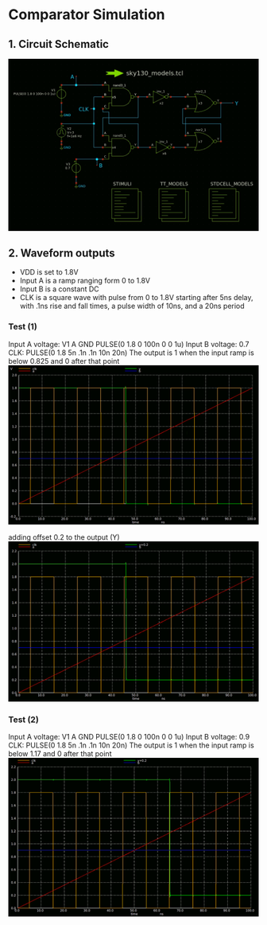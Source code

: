 # Comparator Simulation #

## 1. Circuit Schematic ##
         
![alt text](https://github.com/SamahAyman/xschem_sky130/blob/main/analog%20comparator/simulations/schematic.PNG)


## 2. Waveform outputs ##

* VDD is set to 1.8V
* Input A is a ramp ranging form 0 to 1.8V
* Input B is a constant DC 
* CLK is a square wave with pulse from 0 to 1.8V starting after 5ns delay, with .1ns rise and fall times, a pulse width of 10ns, and a 20ns period 


### Test (1) ###
Input A voltage: V1 A GND PULSE(0 1.8 0 100n 0 0 1u)
Input B voltage: 0.7
CLK: PULSE(0 1.8 5n .1n .1n 10n 20n)
The output is 1 when the input ramp is below 0.825 and 0 after that point
![alt text](https://github.com/SamahAyman/xschem_sky130/blob/main/analog%20comparator/simulations/comp_waveform.PNG)


adding offset 0.2 to the output (Y)
![alt text](https://github.com/SamahAyman/xschem_sky130/blob/main/analog%20comparator/simulations/out%2B0.2%20waveform.PNG)

### Test (2) ###
Input A voltage: V1 A GND PULSE(0 1.8 0 100n 0 0 1u)
Input B voltage: 0.9
CLK: PULSE(0 1.8 5n .1n .1n 10n 20n)
The output is 1 when the input ramp is below 1.17 and 0 after that point
![alt text](https://github.com/SamahAyman/xschem_sky130/blob/main/analog%20comparator/simulations/in2%200.9.PNG)







